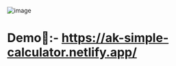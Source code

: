 ![image](https://github.com/Akshansh029/Simple-calculator/assets/145496594/46323a56-5f5b-44ee-aafd-af3ce2b856cc)

# Demo🔗:- https://ak-simple-calculator.netlify.app/
